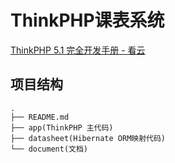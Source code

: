 # ThinkPHP课表系统

[ThinkPHP 5.1 完全开发手册 - 看云](https://www.kancloud.cn/manual/thinkphp5_1/353946)

## 项目结构

```
.
├── README.md
├── app(ThinkPHP 主代码)
├── datasheet(Hibernate ORM映射代码)
└── document(文档)
```
